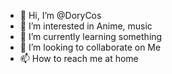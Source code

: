 - 👋 Hi, I’m @DoryCos
- 👀 I’m interested in Anime, music
- 🌱 I’m currently learning something
- 💞️ I’m looking to collaborate on Me
- 📫 How to reach me at home

<!---
DoryCos/DoryCos is a ✨ special ✨ repository because its `README.md` (this file) appears on your GitHub profile.
You can click the Preview link to take a look at your changes.
--->
